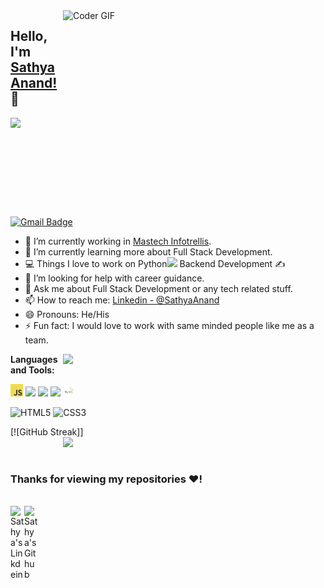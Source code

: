 <img align="right" src="https://github.com/rajaprerak/rajaprerak/blob/master/developer.gif" alt="Coder GIF" width="420" height="330">

## Hello, I'm [Sathya Anand!](github.com/Saan-king) 👋

![](https://komarev.com/ghpvc/?username=Saan-king&color=brightgreen)
[![Gmail Badge](https://img.shields.io/badge/-msathyaanand@gmail.com-c14438?style=flat-square&logo=Gmail&logoColor=white&link=mailto:msathyaanand@gmail.com)](mailto:msathyaanand@gmail.com) 


- 🔭 I’m currently working in [Mastech Infotrellis](https://mastechinfotrellis.com/).
- 🌱 I’m currently learning more about Full Stack Development.
- 💻 Things I love to work on
      Python<img src="https://media.giphy.com/media/WUlplcMpOCEmTGBtBW/giphy.gif" width="30"> 
      Backend Development ✍️
- 🤔 I’m looking for help with career guidance.
- 💬 Ask me about Full Stack Development or any tech related stuff.
- 📫 How to reach me: [Linkedin - @SathyaAnand](https://www.linkedin.com/in/sathya-anand-63b9751a9/)
- 😄 Pronouns: He/His
- ⚡ Fun fact: I would love to work with same minded people like me as a team.

<a href="https://github.com/anuraghazra/github-readme-stats" title="Go to Source">
      <img align="right" width=420 height="auto" src="https://github-readme-stats.vercel.app/api?username=Saan-king&show_icons=true&theme=dark&border_color=61dafb&hide_border=true&include_all_commits=true" />
    </a> 

**Languages and Tools:**  

<code><img height="20" src="https://raw.githubusercontent.com/github/explore/80688e429a7d4ef2fca1e82350fe8e3517d3494d/topics/javascript/javascript.png"></code>
<code><img height="20" src="https://raw.githubusercontent.com/jmnote/z-icons/master/svg/python.svg"></code>
<code><img height="20" src="https://raw.githubusercontent.com/jmnote/z-icons/master/svg/cpp.svg"></code>
<code><img height="20" src="https://raw.githubusercontent.com/jmnote/z-icons/master/svg/java.svg"></code>
<code><img height="20" src="https://raw.githubusercontent.com/github/explore/80688e429a7d4ef2fca1e82350fe8e3517d3494d/topics/mysql/mysql.png"></code>

![HTML5](https://img.shields.io/badge/-HTML5-000000?style=flat&logo=HTML5)
![CSS3](https://img.shields.io/badge/-CSS3-000000?style=flat&logo=CSS3)


<!-- <a href="https://github.com/Saan-king/github-readme-stats">
  <img align="center" src="https://github-readme-stats.vercel.app/api?username=Saan-king&show_icons=true&theme=radical" />
</a> -->
<div>
[![GitHub Streak]<img align="right" width=420 height="auto" src="https://github-readme-streak-stats.herokuapp.com/?user=Saan-king&theme=great-gatsby"/>]
     </div>
      <br />
   <br />
   
<!--    ![Skyline](https://github.com/ShreyaPrasad1209/ShreyaPrasad1209/blob/master/github-metrics.svg) -->


### Thanks for viewing my repositories ❤️!

<br>
</div>

<a href="https://www.linkedin.com/in/sathya-anand-63b9751a9/">
  <img align="left" alt="Sathya's Linkdein" width="22px" src="https://cdn.jsdelivr.net/npm/simple-icons@v3/icons/linkedin.svg" />
</a>
<a href="https://github.com/Saan-king">
  <img align="left" alt="Sathya's Github" width="22px" src="https://cdn.jsdelivr.net/npm/simple-icons@v3/icons/github.svg" />
</a>
<br/>
<br/> 

